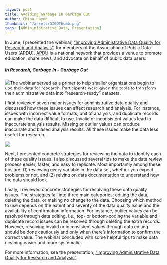 ```yaml
---
layout: post
title: Avoiding Garbage In Garbage Out
author: China Layne
thumbnail: "/assets/GIGOThumb.png"
tags: [Admininistrative Data, Presentation]
---
```

In June, I presented the webinar, [“Improving Administrative Data Quality for Research and Analysis”](https://github.com/clayne237/chinalayne.us/blob/master/Publications/2017%20Improving%20Admin%20Data/APDU%202017%20admin%20data%20quality%20webinar%206.21.17.pdf), for members of the Association of Public Data Users (APDU). [APDU](http://apdu.org/) is a national network that provides a venue to promote education, share news, and advocate on behalf of public data users.

<h5>In Research, Garbage In - Garbage Out</h5>

<img class="left" src="/assets/GIGO.jpg">The webinar served as a primer to help smaller organizations begin to use their data for research. Participants were given the tools to transform their administrative data into “research-ready” datasets.

I first reviewed seven major issues for administrative data quality and discussed how these issues can affect research and analysis. For instance, issues with incorrect value formats, unit of analysis, and duplicate records can make the data difficult to use. Invalid or inconsistent values lead to inaccurate analysis results. Missing or outlier values can produce inaccurate and biased analysis results. All these issues make the data less useful for research.

<img class="center" src="/assets/DQIssues.PNG">

Next, I presented concrete strategies for reviewing the data to identify each of these quality issues. I also discussed several tips to make the data review process easier, faster, and easy to replicate. Most importantly among these tips are: (1) reviewing every variable in the data set, whether you expect problems or not, and (2) relying on data documentation to understand how the data should look.

Lastly, I reviewed concrete strategies for resolving these data quality issues. The strategies fall into three main categories: editing the data, deleting the data, or making no change to the data. Choosing which method to use depends on the extent and severity of the data quality issue and the availability of confirmation information. For instance, outlier values can be resolved through data editing, i.e., top- or bottom-coding the variable and duplicate record issues can be resolved through deleting the extra records. However, resolving invalid or inconsistent values through data editing should be done cautiously and only when there’s information to confirm the correct value. The webinar concluded with some helpful tips to make data cleaning easier and more systematic.

For more information, see the presentation, [“Improving Administrative Data Quality for Research and Analysis”](https://github.com/clayne237/chinalayne.us/blob/master/Publications/2017%20Improving%20Admin%20Data/APDU%202017%20admin%20data%20quality%20webinar%206.21.17.pdf).
